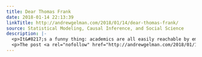 ```yaml
---
title: Dear Thomas Frank
date: 2018-01-14 22:13:39
linkTitle: http://andrewgelman.com/2018/01/14/dear-thomas-frank/
source: Statistical Modeling, Causal Inference, and Social Science
description: |-
  <p>It&#8217;s a funny thing: academics are all easily reachable by email, but non-academics can be harder to track down. Someone pointed me today to a newspaper article by political analyst Thomas Frank that briefly mentioned my work. I had a question for Frank, but the only correspondence I had with him was from ten years [&#8230;]</p>
  <p>The post <a rel="nofollow" href="http://andrewgelman.com/2018/01/14/dear-thomas-frank/">Dear Thomas Frank</a> appeared first on <a rel="nofollow" href="http:/
---
```

